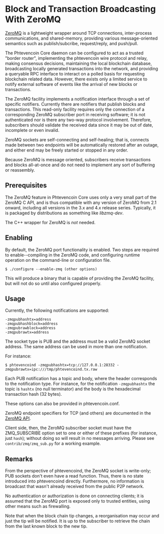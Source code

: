 # Block and Transaction Broadcasting With ZeroMQ

[ZeroMQ](http://zeromq.org/) is a lightweight wrapper around TCP
connections, inter-process communications, and shared-memory,
providing various message-oriented semantics such as publish/subcribe,
request/reply, and push/pull.

The Phtevencoin Core daemon can be configured to act as a trusted "border
router", implementing the phtevencoin wire protocol and relay, making
consensus decisions, maintaining the local blockchain database,
broadcasting locally generated transactions into the network, and
providing a queryable RPC interface to interact on a polled basis for
requesting blockchain related data. However, there exists only a
limited service to notify external software of events like the arrival
of new blocks or transactions.

The ZeroMQ facility implements a notification interface through a
set of specific notifiers. Currently there are notifiers that publish
blocks and transactions. This read-only facility requires only the
connection of a corresponding ZeroMQ subscriber port in receiving 
software; it is not authenticated nor is there any two-way protocol
involvement. Therefore, subscribers should validate the received data
since it may be out of date, incomplete or even invalid.

ZeroMQ sockets are self-connecting and self-healing; that is, connects
made between two endpoints will be automatically restored after an
outage, and either end may be freely started or stopped in any order.

Because ZeroMQ is message oriented, subscribers receive transactions
and blocks all-at-once and do not need to implement any sort of
buffering or reassembly.

## Prerequisites

The ZeroMQ feature in Phtevencoin Core uses only a very small part of the
ZeroMQ C API, and is thus compatible with any version of ZeroMQ
from 2.1 onward, including all versions in the 3.x and 4.x release
series. Typically, it is packaged by distributions as something like
*libzmq-dev*.

The C++ wrapper for ZeroMQ is *not* needed.

## Enabling

By default, the ZeroMQ port functionality is enabled. Two steps are
required to enable--compiling in the ZeroMQ code, and configuring
runtime operation on the command-line or configuration file.

    $ ./configure --enable-zmq (other options)

This will produce a binary that is capable of providing the ZeroMQ
facility, but will not do so until also configured properly.

## Usage

Currently, the following notifications are supported:

    -zmqpubhashtx=address
    -zmqpubhashblock=address
    -zmqpubrawblock=address
    -zmqpubrawtx=address

The socket type is PUB and the address must be a valid ZeroMQ
socket address. The same address can be used in more than one notification.

For instance:

    $ phtevencoind -zmqpubhashtx=tcp://127.0.0.1:28332 -zmqpubrawtx=ipc:///tmp/phtevencoind.tx.raw

Each PUB notification has a topic and body, where the header
corresponds to the notification type. For instance, for the notification
`-zmqpubhashtx` the topic is `hashtx` (no null terminator) and the body is the
hexadecimal transaction hash (32 bytes).

These options can also be provided in phtevencoin.conf.

ZeroMQ endpoint specifiers for TCP (and others) are documented in the
[ZeroMQ API](http://api.zeromq.org).

Client side, then, the ZeroMQ subscriber socket must have the
ZMQ_SUBSCRIBE option set to one or either of these prefixes (for instance, just `hash`); without
doing so will result in no messages arriving. Please see `contrib/zmq/zmq_sub.py`
for a working example.

## Remarks

From the perspective of phtevencoind, the ZeroMQ socket is write-only; PUB
sockets don't even have a read function. Thus, there is no state
introduced into phtevencoind directly. Furthermore, no information is
broadcast that wasn't already received from the public P2P network.

No authentication or authorization is done on connecting clients; it
is assumed that the ZeroMQ port is exposed only to trusted entities,
using other means such as firewalling.

Note that when the block chain tip changes, a reorganisation may occur and just
the tip will be notified. It is up to the subscriber to retrieve the chain
from the last known block to the new tip.
